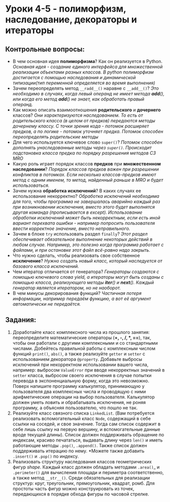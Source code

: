 # Уроки 4-5 - полиморфизм, наследование, декораторы и итераторы
## Контрольные вопросы:
- В чем основная идея __полиморфизма__? Как он реализуется в Python.
*Основная идея - создание единого интерфейса для множественной реализации объектами разных классов. В python полиморфизм достигается с помощью наследования и динамической типизации(тип переменной определяется во время выполнения)*
- Зачем переопределять метод `__radd__()` наравне с 
`__add__()`?
*Это необходимо в случаях, когда левый операнд не имеет метода __add__(), или когда его метод __add__() не знает, как обработать правый операнд.*
- Как можно описать взаимоотношения 
__родительского__ и __дочернего__ классов?
*Они характеризуются наследованием. То есть от родительского класса (в целом от предков) передаются методы дочернему классу. С точки зрения кода - потомок расширяет предков, а по логике - потомок уточняет предка. Потомок способен переопределять родительские методы*
- Для чего используется ключевое 
слово `super()`?
*Потомок способен дополнять унаследованные методы через `super()`. Происходит подстановка класса предка по порядку разрешения методов C3 MRO*
- Какую роль играет порядок классов __предков__
при __множественном наследовании__?
*Порядок классов предков важен при разрешении конфликтов в потомках. Если несколько классов-предков имеют метод с одним именем, то метод, найденный раньше в MRO и будет использоваться.*
- Зачем нужна __обработка исключений__? В каких 
случаях ее использование некорректно?
*Обработка исключений необходима для того, чтобы программа не завершалась аварийно каждый раз при возникновении исключения, вместо этого будет выполнятся другая команда (прописывается в except). Использование обработки исключений может быть некорректным, если есть иной вариант перехвата ошибки - например попросить пользователя ввести корректное значение, вместо неправильного.*
- Зачем в блоке `try` использовать раздел
`finally`?
*Этот раздел обеспечивает обязательное выполнение некоторых действий в любом случае. Например, это полезно когда программа работает с файлами, и при остановке этот файл всё-равно надо закрыть.*
- Что нужно сделать, чтобы реализовать 
свое собственное __исключение__?
*Нужно создать новый класс, который наследуется от базового класса исключений.*
- Чем итератор отличается от генератора?
*Генераторы создаются с помощью ключевого слова yield, а итераторы могут быть созданы с помощью класса, реализующего методы __iter__() и __next__(). Каждый генератор является итератором, но не наоборот.*
- В чем минусы декорирования функций?
*Частичная потеря информации, например передаём функцию, а вот её аргумент автоматически не передаётся.*

## Задания:
1) Доработайте класс комплексного числа из прошлого 
занятия: переопределите математические 
операторы (__+, -, /, *, ==__), так, чтобы они
работали с другими комплексными и со стандартными
числами. Добейтесь правильной работы с комплексным 
числом функций `print()`, `abs()`, а также
реализуйте `getter` и `setter` 
с использованием декоратора `@property`. Добавьте 
выбросы исключений при некорректном использовании 
вашего числа, например: выбросом `ValueError` при вводе 
некорректных значений в `setter` класса, выбросом своего исключения в 
случае попытки перевода в экспоненциальную 
форму, когда это невозможно. Поверх напишите программу 
калькулятор, принимающую у пользователя два комплексных
числа и проводящую с ними арифметические операции на
выбор пользователя. Калькулятор должен уметь ловить и 
обрабатывать исключения, не роняя программу,
а объясняя пользователю, что пошло не так.
2) Реализуйте класс связного списка `LinkedList`. 
(Вам потребуется реализовать вспомогательный класс `Node`,
содержащий в себе ссылки на соседей, и свое значение. Тогда
сам список содержит в себе лишь ссылку на первую вершину,
и вспомогательные данные вроде текущей длины). Список 
должен поддерживать обращение по индексам, красиво печататься,
выдавать длину через `len()` и иметь работающие методы
`.pop()`, `.append()`. Также список должен поддерживать
итерацию по нему. *Можете также добавить `.insert()` и 
`.pop()` по индексу.
3) Реализовать структуру наследования классов 
геометрических фигур *shape*. Каждый 
класс должен обладать методами `.area()`_ и 
`.perimeter()` для вычисления площади и 
периметра соответственно, а также метод `__str__()`. Среди обязательных для 
реализации структур: круг, треугольник, 
прямоугольник, квадрат, ромб. Для простоты часть фигур
можно конструировать из точек, 
передающихся в порядке обхода фигуры по 
часовой стрелке.